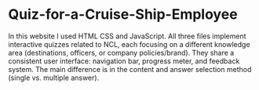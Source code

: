 # Quiz-for-a-Cruise-Ship-Employee
In this website I used HTML CSS and JavaScript.
All three files implement interactive quizzes related to NCL, each focusing on a different knowledge area (destinations, officers, or company policies/brand). They share a consistent user interface: navigation bar, progress meter, and feedback system. The main difference is in the content and answer selection method (single vs. multiple answer).
